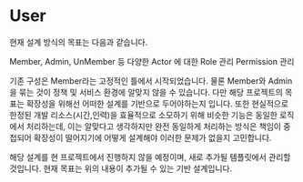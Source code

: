 # User

현재 설계 방식의 목표는 다음과 같습니다.

Member, Admin, UnMember 등 다양한 Actor 에 대한 Role 관리
Permission 관리

기존 구성은 Member라는 고정적인 틀에서 시작되었습니다.
물론 Member와 Admin을 묶는 것이 정책 및 서비스 환경에 알맞지 않을 수 있습니다.
다만 해당 프로젝트의 목표는 확장성을 위해선 어떠한 설계를 기반으로 두어야하는지 입니다.
또한 현실적으로 한정된 개발 리소스(시간,인력)을 효율적으로 소모하기 위해 비슷한 기능은 동일한 로직에서 처리하는데,
이는 알맞다고 생각하지만 완전 동일하게 처리하는 방식은 책임이 중첩되어 확장성이 떨어지기에 어떻게 설계해야 이러한 문제가 없을지 고민합니다.


해당 설계를 현 프로젝트에서 진행하지 않을 예정이며, 새로 추가될 템플릿에서 관리할 것입니다.
현재 목표는 위의 내용이 추가될 수 있는 기반 설계입니다.
